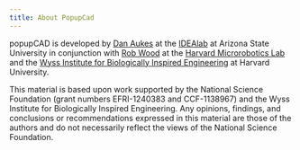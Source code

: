 ```yaml
---
title: About PopupCad
---
```


popupCAD is developed by [Dan Aukes](http://idealab.asu.edu/people) at the [IDEAlab](http://idealab.asu.edu) at Arizona State University in conjunction with [Rob Wood](https://www.seas.harvard.edu/directory/rjwood) at the [Harvard Microrobotics Lab](http://micro.seas.harvard.edu/) and the [Wyss Institute for Biologically Inspired Engineering](http://wyss.harvard.edu/) at Harvard University.

This material is based upon work supported by the National Science Foundation (grant numbers EFRI-1240383 and CCF-1138967) and the Wyss Institute for Biologically Inspired Engineering. Any opinions, findings, and conclusions or recommendations expressed in this material are those of the authors and do not necessarily reflect the views of the National Science Foundation.
